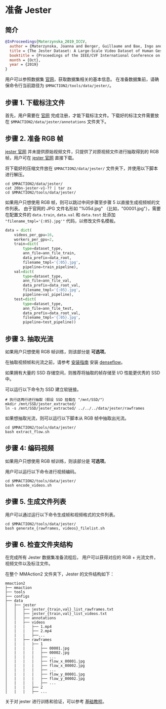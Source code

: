 # 准备 Jester

## 简介

<!-- [DATASET] -->

```BibTeX
@InProceedings{Materzynska_2019_ICCV,
  author = {Materzynska, Joanna and Berger, Guillaume and Bax, Ingo and Memisevic, Roland},
  title = {The Jester Dataset: A Large-Scale Video Dataset of Human Gestures},
  booktitle = {Proceedings of the IEEE/CVF International Conference on Computer Vision (ICCV) Workshops},
  month = {Oct},
  year = {2019}
}
```

用户可以参照数据集 [官网](https://developer.qualcomm.com/software/ai-datasets/jester)，获取数据集相关的基本信息。
在准备数据集前，请确保命令行当前路径为 `$MMACTION2/tools/data/jester/`。

## 步骤 1. 下载标注文件

首先，用户需要在 [官网](https://developer.qualcomm.com/software/ai-datasets/jester) 完成注册，才能下载标注文件。下载好的标注文件需要放在 `$MMACTION2/data/jester/annotations` 文件夹下。

## 步骤 2. 准备 RGB 帧

[jester 官网](https://developer.qualcomm.com/software/ai-datasets/jester) 并未提供原始视频文件，只提供了对原视频文件进行抽取得到的 RGB 帧，用户可在 [jester 官网](https://developer.qualcomm.com/software/ai-datasets/jester) 直接下载。

将下载好的压缩文件放在 `$MMACTION2/data/jester/` 文件夹下，并使用以下脚本进行解压。

```shell
cd $MMACTION2/data/jester/
cat 20bn-jester-v1-?? | tar zx
cd $MMACTION2/tools/data/jester/
```

如果用户只想使用 RGB 帧，则可以跳过中间步骤至步骤 5 以直接生成视频帧的文件列表。
由于官网的 JPG 文件名形如 "%05d.jpg" （比如，"00001.jpg"），需要在配置文件的 `data.train`, `data.val` 和 `data.test` 处添加 `"filename_tmpl='{:05}.jpg'"` 代码，以修改文件名模板。

```python
data = dict(
    videos_per_gpu=16,
    workers_per_gpu=2,
    train=dict(
        type=dataset_type,
        ann_file=ann_file_train,
        data_prefix=data_root,
        filename_tmpl='{:05}.jpg',
        pipeline=train_pipeline),
    val=dict(
        type=dataset_type,
        ann_file=ann_file_val,
        data_prefix=data_root_val,
        filename_tmpl='{:05}.jpg',
        pipeline=val_pipeline),
    test=dict(
        type=dataset_type,
        ann_file=ann_file_test,
        data_prefix=data_root_val,
        filename_tmpl='{:05}.jpg',
        pipeline=test_pipeline))
```

## 步骤 3. 抽取光流

如果用户只想使用 RGB 帧训练，则该部分是 **可选项**。

在抽取视频帧和光流之前，请参考 [安装指南](/docs_zh_CN/install.md) 安装 [denseflow](https://github.com/open-mmlab/denseflow)。

如果拥有大量的 SSD 存储空间，则推荐将抽取的帧存储至 I/O 性能更优秀的 SSD 中。

可以运行以下命令为 SSD 建立软链接。

```shell
# 执行这两行进行抽取（假设 SSD 挂载在 "/mnt/SSD/"）
mkdir /mnt/SSD/jester_extracted/
ln -s /mnt/SSD/jester_extracted/ ../../../data/jester/rawframes
```

如果想抽取光流，则可以运行以下脚本从 RGB 帧中抽取出光流。

```shell
cd $MMACTION2/tools/data/jester/
bash extract_flow.sh
```

## 步骤 4: 编码视频

如果用户只想使用 RGB 帧训练，则该部分是 **可选项**。

用户可以运行以下命令进行视频编码。

```shell
cd $MMACTION2/tools/data/jester/
bash encode_videos.sh
```

## 步骤 5. 生成文件列表

用户可以通过运行以下命令生成帧和视频格式的文件列表。

```shell
cd $MMACTION2/tools/data/jester/
bash generate_{rawframes, videos}_filelist.sh
```

## 步骤 6. 检查文件夹结构

在完成所有 Jester 数据集准备流程后，
用户可以获得对应的 RGB + 光流文件，视频文件以及标注文件。

在整个 MMAction2 文件夹下，Jester 的文件结构如下：

```
mmaction2
├── mmaction
├── tools
├── configs
├── data
│   ├── jester
│   │   ├── jester_{train,val}_list_rawframes.txt
│   │   ├── jester_{train,val}_list_videos.txt
│   │   ├── annotations
│   |   ├── videos
│   |   |   ├── 1.mp4
│   |   |   ├── 2.mp4
│   |   |   ├──...
│   |   ├── rawframes
│   |   |   ├── 1
│   |   |   |   ├── 00001.jpg
│   |   |   |   ├── 00002.jpg
│   |   |   |   ├── ...
│   |   |   |   ├── flow_x_00001.jpg
│   |   |   |   ├── flow_x_00002.jpg
│   |   |   |   ├── ...
│   |   |   |   ├── flow_y_00001.jpg
│   |   |   |   ├── flow_y_00002.jpg
│   |   |   |   ├── ...
│   |   |   ├── 2
│   |   |   ├── ...

```

关于对 jester 进行训练和验证，可以参考 [基础教程](/docs_zh_CN/getting_started.md)。
